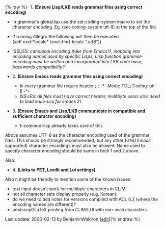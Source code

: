 {% raw %}- 1\. **(Ensure Lisp/LKB reads grammar files using correct encoding)**
  
  - In grammar's global.lsp use the set-coding-system macro to set
the character encoding. Eg. (set-coding-system utf-8) at the top
of the file.
  - if running Allegro the following will then be executed
(setf excl:\*locale\* (excl::find-locale ".utf8"))
  - ISSUES: *canonical encoding (take from Emacs?), mapping into
encoding names used by specific Lisps, Lisp function
grammar-encoding must be written and incorporated into LKB code
base, backwards compatibility?*
- 2\. **(Ensure Emacs reads grammar files using correct encoding)**
  
  - In every grammar file require header
;;; -\*- Mode: TDL; Coding: utf-8 -\*-
  - ISSUES: *all files must have correct header, mulitbyte users
also need to load mule-ucs for emacs 21*
- 3\. **(Ensure Emacs and Lisp/LKB communicate in compatible and
sufficient character encoding)**
  
  - fi:common-lisp already takes care of this

Above assumes UTF-8 as the character encoding used of the grammar files.
This should be strongly recommended, but any other (GNU Emacs supported)
character encodings must also be allowed. Name used to specify character
encoding should be same in both 1 and 2 above.

Also:

- 4\. **(Links to PET, Lexdb and Lui settings)**

Also it might be friendly to mention some of the known issues:

- text input doesn't work for multibyte characters in CLIM;
- not all character sets display properly (e.g. Korean);
- do we need to add notes for versions compiled with ACL 6.2 (where
the encoding names are different)?
- postscript/LaTeX printing from CLIM/LUI with non-ascii characters.

Last update: 2006-02-13 by BenjaminWaldron [[edit](https://github.com/delph-in/docs/wiki/LkbGrammarEncodingProposal/_edit)]{% endraw %}